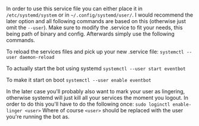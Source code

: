 In order to use this service file you can either place it in `/etc/systemd/system` or in `~/.config/systemd/user/`.
I would recommend the later option and all following commands are based on this (otherwise just omit the `--user`).
Make sure to modify the .service to fit your needs, this being path of binary and config. Afterwards simply use the following commands.

To reload the services files and pick up your new .service file:
`systemctl --user daemon-reload`

To actually start the bot using systemd
`systemctl --user start eventbot`

To make it start on boot
`systemctl --user enable eventbot`

In the later case you'll probably also want to mark your user as lingering, otherwise systemd will just kill all your services the moment you logout.
In order to do this you'll have to do the following once:
`sudo loginctl enable-linger <user>`
Where of course `<user>` should be replaced with the user you're running the bot as.